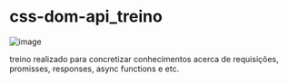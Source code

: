 # css-dom-api_treino

![image](https://user-images.githubusercontent.com/108037292/234030622-cccc18b7-a758-4385-b72a-aa31730380da.png)

treino realizado para concretizar conhecimentos acerca de requisições, promisses, responses, async functions e etc. 
